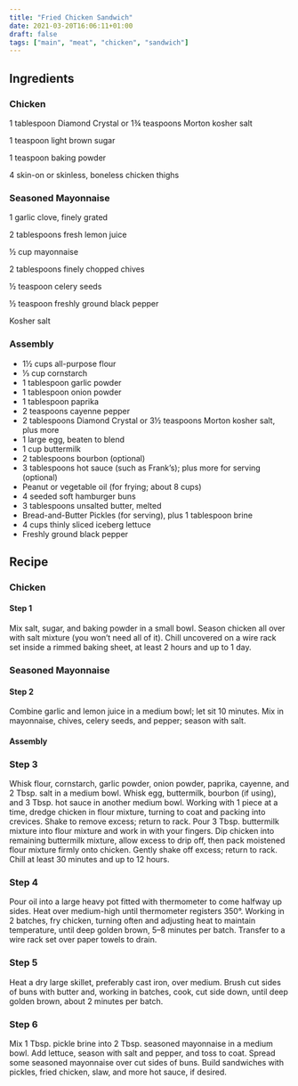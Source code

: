 ```yaml
---
title: "Fried Chicken Sandwich"
date: 2021-03-20T16:06:11+01:00
draft: false
tags: ["main", "meat", "chicken", "sandwich"]
---
```


## Ingredients

### Chicken

1 tablespoon Diamond Crystal or 1¾ teaspoons Morton kosher salt

1 teaspoon light brown sugar

1 teaspoon baking powder

4 skin-on or skinless, boneless chicken thighs

### Seasoned Mayonnaise

1 garlic clove, finely grated

2 tablespoons fresh lemon juice

½ cup mayonnaise

2 tablespoons finely chopped chives

½ teaspoon celery seeds

½ teaspoon freshly ground black pepper

Kosher salt

### Assembly

 - 1½ cups all-purpose flour
 - ⅓ cup cornstarch
 - 1 tablespoon garlic powder
 - 1 tablespoon onion powder
 - 1 tablespoon paprika
 - 2 teaspoons cayenne pepper
 - 2 tablespoons Diamond Crystal or 3½ teaspoons Morton kosher salt, plus more
 - 1 large egg, beaten to blend
 - 1 cup buttermilk
 - 2 tablespoons bourbon (optional)
 - 3 tablespoons hot sauce (such as Frank’s); plus more for serving (optional)
 - Peanut or vegetable oil (for frying; about 8 cups)
 - 4 seeded soft hamburger buns
 - 3 tablespoons unsalted butter, melted
 - Bread-and-Butter Pickles (for serving), plus 1 tablespoon brine
 - 4 cups thinly sliced iceberg lettuce
 - Freshly ground black pepper

## Recipe

### Chicken

#### Step 1

Mix salt, sugar, and baking powder in a small bowl. Season chicken all over with salt mixture (you won’t need all of it). Chill uncovered on a wire rack set inside a rimmed baking sheet, at least 2 hours and up to 1 day.

### Seasoned Mayonnaise

#### Step 2

Combine garlic and lemon juice in a medium bowl; let sit 10 minutes. Mix in mayonnaise, chives, celery seeds, and pepper; season with salt.

#### Assembly

### Step 3

Whisk flour, cornstarch, garlic powder, onion powder, paprika, cayenne, and 2 Tbsp. salt in a medium bowl. Whisk egg, buttermilk, bourbon (if using), and 3 Tbsp. hot sauce in another medium bowl. Working with 1 piece at a time, dredge chicken in flour mixture, turning to coat and packing into crevices. Shake to remove excess; return to rack. Pour 3 Tbsp. buttermilk mixture into flour mixture and work in with your fingers. Dip chicken into remaining buttermilk mixture, allow excess to drip off, then pack moistened flour mixture firmly onto chicken. Gently shake off excess; return to rack. Chill at least 30 minutes and up to 12 hours.

### Step 4

Pour oil into a large heavy pot fitted with thermometer to come halfway up sides. Heat over medium-high until thermometer registers 350°. Working in 2 batches, fry chicken, turning often and adjusting heat to maintain temperature, until deep golden brown, 5–8 minutes per batch. Transfer to a wire rack set over paper towels to drain.

### Step 5

Heat a dry large skillet, preferably cast iron, over medium. Brush cut sides of buns with butter and, working in batches, cook, cut side down, until deep golden brown, about 2 minutes per batch.

### Step 6

Mix 1 Tbsp. pickle brine into 2 Tbsp. seasoned mayonnaise in a medium bowl. Add lettuce, season with salt and pepper, and toss to coat. Spread some seasoned mayonnaise over cut sides of buns. Build sandwiches with pickles, fried chicken, slaw, and more hot sauce, if desired.
